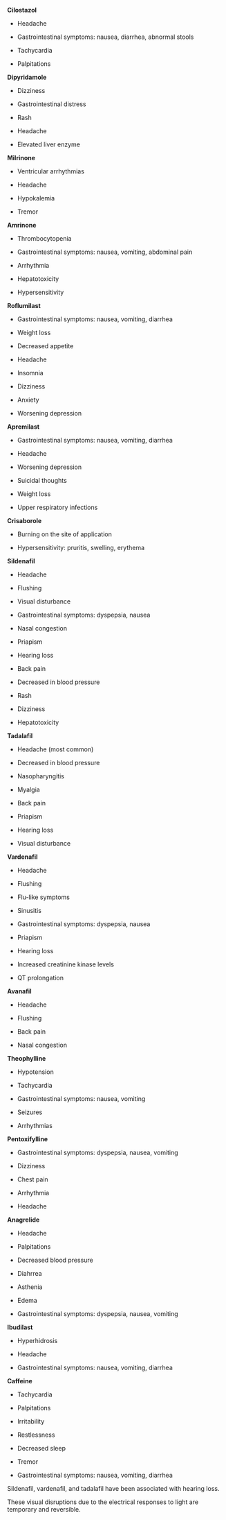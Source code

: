 **Cilostazol**

- Headache

- Gastrointestinal symptoms: nausea, diarrhea, abnormal stools

- Tachycardia

- Palpitations

**Dipyridamole**

- Dizziness

- Gastrointestinal distress

- Rash

- Headache

- Elevated liver enzyme

**Milrinone**

- Ventricular arrhythmias

- Headache

- Hypokalemia

- Tremor

**Amrinone**

- Thrombocytopenia

- Gastrointestinal symptoms: nausea, vomiting, abdominal pain

- Arrhythmia

- Hepatotoxicity

- Hypersensitivity

**Roflumilast**

- Gastrointestinal symptoms: nausea, vomiting, diarrhea

- Weight loss

- Decreased appetite

- Headache

- Insomnia

- Dizziness

- Anxiety

- Worsening depression

**Apremilast**

- Gastrointestinal symptoms: nausea, vomiting, diarrhea

- Headache

- Worsening depression

- Suicidal thoughts

- Weight loss

- Upper respiratory infections

**Crisaborole**

- Burning on the site of application

- Hypersensitivity: pruritis, swelling, erythema

**Sildenafil**

- Headache

- Flushing

- Visual disturbance

- Gastrointestinal symptoms: dyspepsia, nausea

- Nasal congestion

- Priapism

- Hearing loss

- Back pain

- Decreased in blood pressure

- Rash

- Dizziness

- Hepatotoxicity

**Tadalafil**

- Headache (most common)

- Decreased in blood pressure

- Nasopharyngitis

- Myalgia

- Back pain

- Priapism

- Hearing loss

- Visual disturbance

**Vardenafil**

- Headache

- Flushing

- Flu-like symptoms

- Sinusitis

- Gastrointestinal symptoms: dyspepsia, nausea

- Priapism

- Hearing loss

- Increased creatinine kinase levels

- QT prolongation

**Avanafil**

- Headache

- Flushing

- Back pain

- Nasal congestion

**Theophylline**

- Hypotension

- Tachycardia

- Gastrointestinal symptoms: nausea, vomiting

- Seizures

- Arrhythmias

**Pentoxifylline**

- Gastrointestinal symptoms: dyspepsia, nausea, vomiting

- Dizziness

- Chest pain

- Arrhythmia

- Headache

**Anagrelide**

- Headache

- Palpitations

- Decreased blood pressure

- Diahrrea

- Asthenia

- Edema

- Gastrointestinal symptoms: dyspepsia, nausea, vomiting

**Ibudilast**

- Hyperhidrosis

- Headache

- Gastrointestinal symptoms: nausea, vomiting, diarrhea

**Caffeine**

- Tachycardia

- Palpitations

- Irritability

- Restlessness

- Decreased sleep

- Tremor

- Gastrointestinal symptoms: nausea, vomiting, diarrhea

Sildenafil, vardenafil, and tadalafil have been associated with hearing loss.

These visual disruptions due to the electrical responses to light are temporary and reversible.